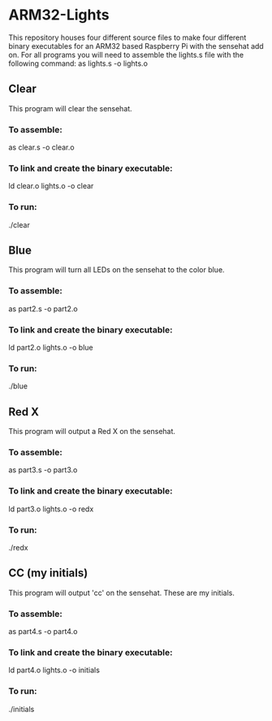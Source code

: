 # ARM32-Lights
This repository houses four different source files to make four different binary executables for an ARM32 based Raspberry Pi with the sensehat add on.
For all programs you will need to assemble the lights.s file with the following command:
as lights.s -o lights.o

## Clear
This program will clear the sensehat.  
### To assemble:  
as clear.s -o clear.o  
### To link and create the binary executable:  
ld clear.o lights.o -o clear  
### To run:  
./clear  

## Blue
This program will turn all LEDs on the sensehat to the color blue.  
### To assemble:  
as part2.s -o part2.o  
### To link and create the binary executable:  
ld part2.o lights.o -o blue  
### To run:  
./blue  

## Red X
This program will output a Red X on the sensehat.  
### To assemble:  
as part3.s -o part3.o  
### To link and create the binary executable:  
ld part3.o lights.o -o redx  
### To run:  
./redx  

## CC (my initials)
This program will output 'cc' on the sensehat. These are my initials.  
### To assemble:  
as part4.s -o part4.o  
### To link and create the binary executable:  
ld part4.o lights.o -o initials  
### To run:  
./initials  
